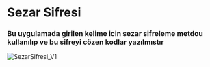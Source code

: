 <h1>Sezar Sifresi</h1>

<h3>Bu uygulamada girilen kelime icin sezar sifreleme metdou kullanılıp ve bu sifreyi cözen kodlar yazılmıstır</h3>

![SezarSifresi_V1](https://github.com/user-attachments/assets/cf616c84-6f0a-47af-8994-fa2e89febdfd)

